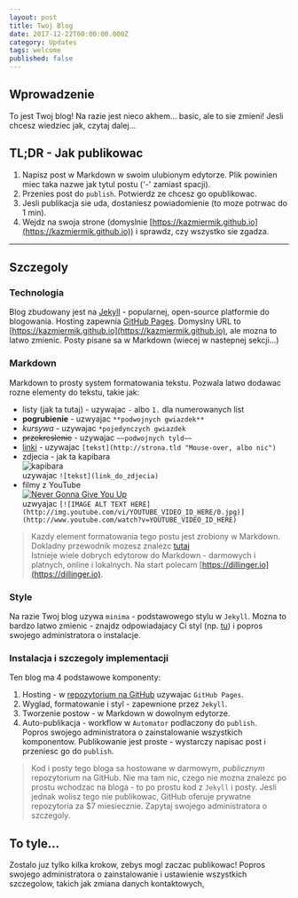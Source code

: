 ```yaml
---
layout: post
title: Twoj Blog
date: 2017-12-22T00:00:00.000Z
category: Updates
tags: welcome
published: false
---
```


## Wprowadzenie
To jest Twoj blog! Na razie jest nieco akhem... basic, ale to sie zmieni! Jesli chcesz wiedziec jak, czytaj dalej...  

## TL;DR - Jak publikowac  
1. Napisz post w Markdown w swoim ulubionym edytorze. Plik powinien miec taka nazwe jak tytul postu ('-' zamiast spacji).
2. Przenies post do ```publish```. Potwierdz ze chcesz go opublikowac.
3. Jesli publikacja sie uda, dostaniesz powiadomienie (to moze potrwac do 1 min).
4. Wejdz na swoja strone (domyslnie [https://kazmiermik.github.io](https://kazmiermik.github.io)) i sprawdz, czy wszystko sie zgadza.  

----------------------------------------------------

## Szczegoly  

### Technologia  
Blog zbudowany jest na [Jekyll](https://jekyllrb.com) - popularnej, open-source platformie do blogowania. Hosting zapewnia [GitHub Pages](https://pages.github.com). Domyslny URL to [https://kazmiermik.github.io](https://kazmiermik.github.io), ale mozna to latwo zmienic. Posty pisane sa w Markdown (wiecej w nastepnej sekcji...)  

### Markdown
Markdown to prosty system formatowania tekstu. Pozwala latwo dodawac rozne elementy do tekstu, takie jak:
- listy (jak ta tutaj) - uzywajac ```-``` albo ```1.``` dla numerowanych list
- **pogrubienie**  - uzwyajac ```**podwojnych gwiazdek**```
- *kursywa* - uzywajac ```*pojedynczych gwiazdek```
- ~~przekreslenie~~ - uzywajac ```~~podwojnych tyld~~``` 
- [linki](https://google.com "Google") - uzywajac ```[tekst](http://strona.tld "Mouse-over, albo nic")```
- zdjecia - jak ta kapibara  
![kapibara](https://upload.wikimedia.org/wikipedia/commons/thumb/a/a6/White-throated_kingbird_%28Tyrannus_albogularis%29_on_Capybara.JPG/2560px-White-throated_kingbird_%28Tyrannus_albogularis%29_on_Capybara.JPG)  
uzywajac ```![tekst](link_do_zdjecia)```
- filmy z YouTube  
[![Never Gonna Give You Up](http://img.youtube.com/vi/dQw4w9WgXcQ/0.jpg)](https://www.youtube.com/watch?v=dQw4w9WgXcQ)  
uzwyajac ```[![IMAGE ALT TEXT HERE](http://img.youtube.com/vi/YOUTUBE_VIDEO_ID_HERE/0.jpg)](http://www.youtube.com/watch?v=YOUTUBE_VIDEO_ID_HERE)```  
 
> Kazdy element formatowania tego postu jest zrobiony w Markdown. Dokladny przewodnik mozesz znalezc [tutaj](https://github.com/adam-p/markdown-here/wiki/Markdown-Cheatsheet)  
Istnieje wiele dobrych edytorow do Markdown - darmowych i platnych, online i lokalnych. Na start polecam [https://dillinger.io](https://dillinger.io).

### Style  
Na razie Twoj blog uzywa ```minima``` - podstawowego stylu w ```Jekyll```. Mozna to bardzo latwo zmienic - znajdz odpowiadajacy Ci styl (np. [tu](https://rubygems.org/search?utf8=✓&query=jekyll-theme)) i popros swojego administratora o instalacje.  

### Instalacja i szczegoly implementacji  
Ten blog ma 4 podstawowe komponenty:
1. Hosting - w [repozytorium na GitHub](https://github.com/kazmiermik/kazmiermik.github.io) uzywajac ```GitHub Pages```.
2. Wyglad, formatowanie i styl - zapewnione przez ```Jekyll```.
3. Tworzenie postow - w Markdown w dowolnym edytorze.
4. Auto-publikacja - workflow w ```Automator``` podlaczony do ```publish```.  
Popros swojego administratora o zainstalowanie wszystkich komponentow. Publikowanie jest proste - wystarczy napisac post i przeniesc go do ```publish```.  
> Kod i posty tego bloga sa hostowane w darmowym, *publicznym* repozytorium na GitHub. Nie ma tam nic, czego nie mozna znalezc po prostu wchodzac na bloga - to po prostu kod z ```Jekyll``` i posty. Jesli jednak wolisz tego nie publikowac, GitHub oferuje prywatne repozytoria za $7 miesiecznie. Zapytaj swojego administratora o szczegoly.  

## To tyle...  
Zostalo juz tylko kilka krokow, zebys mogl zaczac publikowac! Popros swojego administratora o zainstalowanie i ustawienie wszystkich szczegolow, takich jak zmiana danych kontaktowych,
